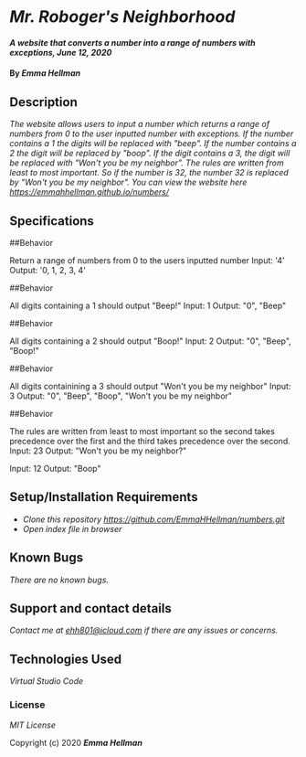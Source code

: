 # _Mr. Roboger's Neighborhood_

#### _A website that converts a number into a range of numbers with exceptions, June 12, 2020_

#### By _**Emma Hellman**_

## Description

_The website allows users to input a number which returns a range of numbers from 0 to the user inputted number with exceptions. If the number contains a 1 the digits will be replaced with "beep". If the number contains a 2 the digit will be replaced by "boop". If the digit contains a 3, the digit will be replaced with "Won't you be my neighbor". The rules are written from least to most important. So if the number is 32, the number 32 is replaced by "Won't you be my neighbor". You can view the website here https://emmahhellman.github.io/numbers/_

## Specifications

##Behavior

Return a range of numbers from 0 to the users inputted number
Input: '4'
Output: '0, 1, 2, 3, 4'

##Behavior

All digits containing a 1 should output "Beep!"
Input: 1
Output: "0", "Beep"

##Behavior

All digits containing a 2 should output "Boop!"
Input: 2
Output: "0", "Beep", "Boop!"

##Behavior

All digits containining a 3 should output "Won't you be my neighbor"
Input: 3
Output: "0", "Beep", "Boop", "Won't you be my neighbor"

##Behavior

The rules are written from least to most important so the second takes precedence over the first and the third takes precedence over the second.  
Input: 23
Output: "Won't you be my neighbor?"

Input: 12 
Output: "Boop" 

## Setup/Installation Requirements

* _Clone this repository https://github.com/EmmaHHellman/numbers.git_
* _Open index file in browser_

## Known Bugs

_There are no known bugs._

## Support and contact details

_Contact me at ehh801@icloud.com if there are any issues or concerns._

## Technologies Used

_Virtual Studio Code_

### License

*MIT License*

Copyright (c) 2020 **_Emma Hellman_**
